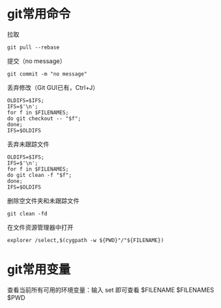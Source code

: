 # git常用命令

拉取
```
git pull --rebase
```

提交（no message）
```
git commit -m "no message"
```

丢弃修改（Git GUI已有，Ctrl+J）
```
OLDIFS=$IFS;
IFS=$'\n';
for f in $FILENAMES;
do git checkout -- "$f";
done;
IFS=$OLDIFS
```

丢弃未跟踪文件
```
OLDIFS=$IFS;
IFS=$'\n';
for f in $FILENAMES;
do git clean -f "$f";
done;
IFS=$OLDIFS
```

删除空文件夹和未跟踪文件
```
git clean -fd
```

在文件资源管理器中打开
```
explorer /select,$(cygpath -w ${PWD}"/"${FILENAME})
```



# git常用变量

查看当前所有可用的环境变量：输入 set 即可查看
$FILENAME
$FILENAMES
$PWD



